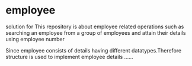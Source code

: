 # employee
solution for This repository is about employee related operations such as searching an employee from a group of employees and attain their details using employee number

Since employee consists of details having different datatypes.Therefore structure is used to implement employee details ......
